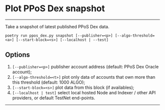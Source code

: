 # Plot PPoS Dex snapshot

---

Take a snapshot of latest published PPoS Dex data.

```shell
poetry run ppos_dex.py snapshot [--publisher=<p>] [--algo-threshold=<a>] [--start-block=<s>] [--localhost | --test]
```

## Options

1. `[--publisher=<p>]` publisher account address (default: PPoS Dex Oracle account);
1. `[--algo-threshold=<t>]` plot only data of accounts that own more than this
threshold (default: 1000 ALGO);
1. `[--start-block=<s>]` plot data from this block (if availables);
1. `[--localhost | test]` select local hosted Node and Indexer / other API providers,
or default TestNet end-points.

---
